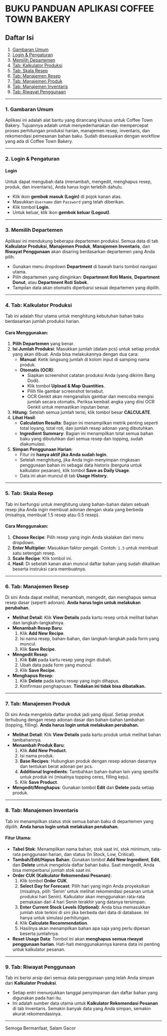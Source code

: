 # BUKU PANDUAN APLIKASI COFFEE TOWN BAKERY

## Daftar Isi
1. [Gambaran Umum](#1-gambaran-umum)
2. [Login & Pengaturan](#2-login--pengaturan)
3. [Memilih Departemen](#3-memilih-departemen)
4. [Tab: Kalkulator Produksi](#4-tab-kalkulator-produksi)
5. [Tab: Skala Resep](#5-tab-skala-resep)
6. [Tab: Manajemen Resep](#6-tab-manajemen-resep)
7. [Tab: Manajemen Produk](#7-tab-manajemen-produk)
8. [Tab: Manajemen Inventaris](#8-tab-manajemen-inventaris)
9. [Tab: Riwayat Penggunaan](#9-tab-riwayat-penggunaan)

---

### 1. Gambaran Umum

Aplikasi ini adalah alat bantu yang dirancang khusus untuk Coffee Town Bakery. Tujuannya adalah untuk menyederhanakan dan mempercepat proses perhitungan produksi harian, manajemen resep, inventaris, dan rekomendasi pemesanan bahan baku. Sudah disesuaikan dengan workflow yang ada di Coffee Town Bakery.

---

### 2. Login & Pengaturan

#### Login
Untuk dapat mengubah data (menambah, mengedit, menghapus resep, produk, dan inventaris), Anda harus login terlebih dahulu.
- Klik ikon **gembok masuk (Login)** di pojok kanan atas.
- Masukkan `Username` dan `Password` yang telah diberikan.
- Klik tombol **Login**.
- Untuk keluar, klik ikon **gembok keluar (Logout)**.

---

### 3. Memilih Departemen

Aplikasi ini mendukung beberapa departemen produksi. Semua data di tab **Kalkulator Produksi**, **Manajemen Produk**, **Manajemen Inventaris**, dan **Riwayat Penggunaan** akan disaring berdasarkan departemen yang Anda pilih.

- Gunakan menu dropdown **Department** di bawah baris tombol navigasi utama.
- Pilih departemen yang diinginkan: **Department Roti Manis**, **Department Donut**, atau **Department Roti Sobek**.
- Tampilan data akan otomatis diperbarui sesuai departemen yang dipilih.

---

### 4. Tab: Kalkulator Produksi

Tab ini adalah fitur utama untuk menghitung kebutuhan bahan baku berdasarkan jumlah produksi harian.

#### Cara Menggunakan:
1.  **Pilih Departemen** yang benar.
2.  **Isi Jumlah Produksi**: Masukkan jumlah (dalam pcs) untuk setiap produk yang akan dibuat. Anda bisa melakukannya dengan dua cara:
    *   **Manual**: Ketik langsung jumlah di kolom input di samping nama produk.
    *   **Otomatis (OCR)**:
        *   Siapkan screenshot catatan produksi Anda (yang dikirim Bang Dodi).
        *   Klik tombol **Upload & Map Quantities**.
        *   Pilih file gambar screenshot tersebut.
        *   OCR Genkit akan menganalisis gambar dan mencoba mengisi jumlah secara otomatis. Periksa kembali angka yang diisi OCR Genkit untuk memastikan inputan benar.
3.  **Hitung**: Setelah semua jumlah terisi, klik tombol besar **CALCULATE**.
4.  **Lihat Hasil**:
    *   **Calculation Results**: Bagian ini menampilkan metrik penting seperti total loyang, total roti, dan jumlah resep adonan yang dibutuhkan.
    *   **Ingredient Summary**: Bagian ini menampilkan total semua bahan baku yang dibutuhkan dari semua resep dan topping, sudah diakumulasi.
5.  **Simpan Penggunaan Harian**:
    *   Fitur ini **hanya aktif jika Anda sudah login**.
    *   Setelah menghitung, jika Anda ingin menyimpan ringkasan penggunaan bahan ini sebagai data historis (berguna untuk kalkulator pesanan), klik tombol **Save as Daily Usage**.
    *   Data ini akan muncul di tab **Usage History**.

---

### 5. Tab: Skala Resep

Tab ini berfungsi untuk menghitung ulang bahan-bahan dalam sebuah resep jika Anda ingin membuat adonan dengan skala yang berbeda (misalnya, membuat 1.5 resep atau 0.5 resep).

#### Cara Menggunakan:
1.  **Choose Recipe**: Pilih resep yang ingin Anda skalakan dari menu dropdown.
2.  **Enter Multiplier**: Masukkan faktor pengali. Contoh: `1.5` untuk membuat satu setengah resep.
3.  **Scale Recipe**: Klik tombol ini.
4.  **Hasil**: Di sebelah kanan akan muncul daftar bahan yang sudah dikalikan beserta instruksi cara membuatnya.

---

### 6. Tab: Manajemen Resep

Di sini Anda dapat melihat, menambah, mengedit, dan menghapus semua resep dasar (seperti adonan). **Anda harus login untuk melakukan perubahan.**

- **Melihat Detail**: Klik **View Details** pada kartu resep untuk melihat bahan dan langkah-langkahnya.
- **Menambah Resep Baru**:
    1. Klik **Add New Recipe**.
    2. Isi nama resep, bahan-bahan, dan langkah-langkah pada form yang muncul.
    3. Klik **Save Recipe**.
- **Mengedit Resep**:
    1. Klik **Edit** pada kartu resep yang ingin diubah.
    2. Ubah data pada form yang muncul.
    3. Klik **Save Recipe**.
- **Menghapus Resep**:
    1. Klik **Delete** pada kartu resep yang ingin dihapus.
    2. Konfirmasi penghapusan. **Tindakan ini tidak bisa dibatalkan.**

---

### 7. Tab: Manajemen Produk

Di sini Anda mengelola daftar produk jadi yang dijual. Setiap produk terhubung dengan resep adonan dasar dan bahan-bahan tambahan (topping, filling). **Anda harus login untuk melakukan perubahan.**

- **Melihat Detail**: Klik **View Details** pada kartu produk untuk melihat bahan tambahannya.
- **Menambah Produk Baru**:
    1. Klik **Add New Product**.
    2. Isi nama produk.
    3. **Base Recipes**: Hubungkan produk dengan resep adonan dasarnya dan tentukan berat adonan per pcs.
    4. **Additional Ingredients**: Tambahkan bahan-bahan lain yang spesifik untuk produk ini (misalnya topping ceres, filling keju).
    5. Klik **Save Product**.
- **Mengedit/Menghapus**: Gunakan tombol **Edit** dan **Delete** pada setiap produk.

---

### 8. Tab: Manajemen Inventaris

Tab ini menampilkan status stok semua bahan baku di departemen yang dipilih. **Anda harus login untuk melakukan perubahan.**

#### Fitur Utama:
- **Tabel Stok**: Menampilkan nama bahan, stok saat ini, stok minimum, rata-rata penggunaan harian, dan status (In Stock, Low, Critical).
- **Tambah/Edit/Hapus Bahan**: Gunakan tombol **Add New Ingredient**, **Edit**, dan **Delete** untuk mengelola daftar bahan baku. Saat mengedit, Anda bisa memperbarui jumlah stok saat ini.
- **Order CUK (Kalkulator Rekomendasi Pesanan)**:
    1. Klik tombol **Order CUK**.
    2. **Select Day for Forecast**: Pilih hari yang ingin Anda proyeksikan (misalnya, pilih 'Senin' untuk melihat rekomendasi pesanan untuk produksi hari Senin). Kalkulator akan menggunakan rata-rata pemakaian dari 4 hari Senin terakhir yang datanya tersimpan.
    3. **Enter Current Stock Levels (Optional)**: Anda bisa memasukkan jumlah stok terkini di sini jika berbeda dari data di database. Ini hanya untuk simulasi perhitungan.
    4. Klik **Calculate Recommendation**.
    5. Hasilnya akan menampilkan bahan apa saja yang perlu dipesan beserta jumlahnya.
- **Reset Usage Data**: Tombol ini akan **menghapus semua riwayat penggunaan harian**. Hati-hati menggunakannya karena data ini penting untuk kalkulator pesanan.

---

### 9. Tab: Riwayat Penggunaan

Tab ini berisi arsip dari semua data penggunaan yang telah Anda simpan dari **Kalkulator Produksi**.

- Setiap entri menunjukkan tanggal penyimpanan dan daftar bahan yang digunakan pada hari itu.
- Ini adalah sumber data utama untuk **Kalkulator Rekomendasi Pesanan** di tab Inventaris. Semakin banyak data yang Anda simpan, semakin akurat rekomendasinya.

---

Semoga Bermanfaat, Salam Gacor